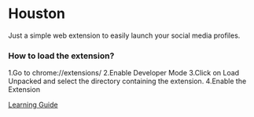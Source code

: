 # Houston

Just a simple web extension to easily launch your social media profiles.

### How to load the extension?

1.Go to chrome://extensions/
2.Enable Developer Mode
3.Click on Load Unpacked and select the directory containing the extension.
4.Enable the Extension











[Learning Guide ](https://www.youtube.com/watch?v=wHZCYi1K664)
